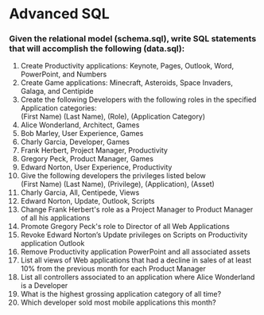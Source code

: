 Advanced SQL
==========

### Given the relational model (schema.sql), write SQL statements that will accomplish the following (data.sql):

1. Create Productivity applications: Keynote, Pages, Outlook, Word, PowerPoint, and Numbers
2. Create Game applications: Minecraft, Asteroids, Space Invaders, Galaga, and Centipide
3. Create the following Developers with the following roles in the specified Application categories:  
   (First Name) (Last Name), (Role), (Application Category)
  1. Alice Wonderland, Architect, Games
  2. Bob Marley, User Experience, Games
  3. Charly Garcia, Developer, Games
  4. Frank Herbert, Project Manager, Productivity
  5. Gregory Peck, Product Manager, Games
  6. Edward Norton, User Experience, Productivity
4. Give the following developers the privileges listed below  
   (First Name) (Last Name), (Privilege), (Application), (Asset)
  1. Charly Garcia, All, Centipede, Views
  2. Edward Norton, Update, Outlook, Scripts
5. Change Frank Herbert's role as a Project Manager to Product Manager of all his applications
6. Promote Gregory Peck's role to Director of all Web Applications
7. Revoke Edward Norton’s Update privileges on Scripts on Productivity application Outlook
8. Remove Productivity application PowerPoint and all associated assets
9. List all views of Web applications that had a decline in sales of at least 10% from the previous month for each Product Manager
10. List all controllers associated to an application where Alice Wonderland is a Developer
11. What is the highest grossing application category of all time?
12. Which developer sold most mobile applications this month?
